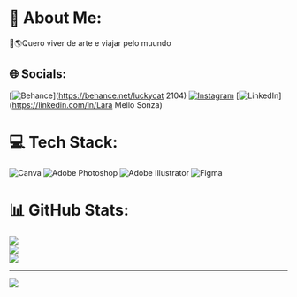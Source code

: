 # 💫 About Me:
🎨🌎Quero viver de arte e viajar pelo muundo


## 🌐 Socials:
[![Behance](https://img.shields.io/badge/Behance-1769ff?logo=behance&logoColor=white)](https://behance.net/luckycat 2104) [![Instagram](https://img.shields.io/badge/Instagram-%23E4405F.svg?logo=Instagram&logoColor=white)](https://instagram.com/luckycat2104) [![LinkedIn](https://img.shields.io/badge/LinkedIn-%230077B5.svg?logo=linkedin&logoColor=white)](https://linkedin.com/in/Lara Mello Sonza) 

# 💻 Tech Stack:
![Canva](https://img.shields.io/badge/Canva-%2300C4CC.svg?style=for-the-badge&logo=Canva&logoColor=white) ![Adobe Photoshop](https://img.shields.io/badge/adobephotoshop-%2331A8FF.svg?style=for-the-badge&logo=adobephotoshop&logoColor=white) ![Adobe Illustrator](https://img.shields.io/badge/adobeillustrator-%23FF9A00.svg?style=for-the-badge&logo=adobeillustrator&logoColor=white) 	![Figma](https://img.shields.io/badge/figma-%23F24E1E.svg?style=for-the-badge&logo=figma&logoColor=white)
# 📊 GitHub Stats:
![](https://github-readme-stats.vercel.app/api?username=luckycat2104&theme=tokyonight&hide_border=false&include_all_commits=false&count_private=false)<br/>
![](https://github-readme-streak-stats.herokuapp.com/?user=luckycat2104&theme=tokyonight&hide_border=false)<br/>
![](https://github-readme-stats.vercel.app/api/top-langs/?username=luckycat2104&theme=tokyonight&hide_border=false&include_all_commits=false&count_private=false&layout=compact)

---
[![](https://visitcount.itsvg.in/api?id=luckycat2104&icon=9&color=6)](https://visitcount.itsvg.in)

<!-- Proudly created with GPRM ( https://gprm.itsvg.in ) -->
